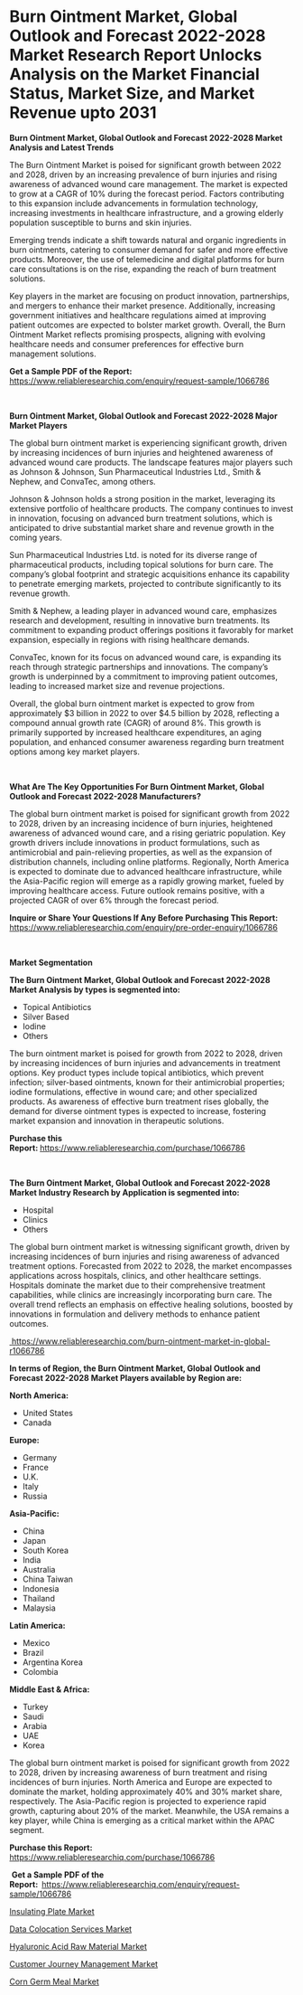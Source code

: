 <p><h1>Burn Ointment Market, Global Outlook and Forecast 2022-2028 Market Research Report Unlocks Analysis on the Market Financial Status, Market Size, and Market Revenue upto 2031</h1></p><p><strong>Burn Ointment Market, Global Outlook and Forecast 2022-2028 Market Analysis and Latest Trends</strong></p>
<p><p>The Burn Ointment Market is poised for significant growth between 2022 and 2028, driven by an increasing prevalence of burn injuries and rising awareness of advanced wound care management. The market is expected to grow at a CAGR of 10% during the forecast period. Factors contributing to this expansion include advancements in formulation technology, increasing investments in healthcare infrastructure, and a growing elderly population susceptible to burns and skin injuries.</p><p>Emerging trends indicate a shift towards natural and organic ingredients in burn ointments, catering to consumer demand for safer and more effective products. Moreover, the use of telemedicine and digital platforms for burn care consultations is on the rise, expanding the reach of burn treatment solutions.</p><p>Key players in the market are focusing on product innovation, partnerships, and mergers to enhance their market presence. Additionally, increasing government initiatives and healthcare regulations aimed at improving patient outcomes are expected to bolster market growth. Overall, the Burn Ointment Market reflects promising prospects, aligning with evolving healthcare needs and consumer preferences for effective burn management solutions.</p></p>
<p><strong>Get a Sample PDF of the Report:&nbsp;</strong> <a href="https://www.reliableresearchiq.com/enquiry/request-sample/1066786">https://www.reliableresearchiq.com/enquiry/request-sample/1066786</a></p>
<p>&nbsp;</p>
<p><strong>Burn Ointment Market, Global Outlook and Forecast 2022-2028 Major Market Players</strong></p>
<p><p>The global burn ointment market is experiencing significant growth, driven by increasing incidences of burn injuries and heightened awareness of advanced wound care products. The landscape features major players such as Johnson & Johnson, Sun Pharmaceutical Industries Ltd., Smith & Nephew, and ConvaTec, among others.</p><p>Johnson & Johnson holds a strong position in the market, leveraging its extensive portfolio of healthcare products. The company continues to invest in innovation, focusing on advanced burn treatment solutions, which is anticipated to drive substantial market share and revenue growth in the coming years.</p><p>Sun Pharmaceutical Industries Ltd. is noted for its diverse range of pharmaceutical products, including topical solutions for burn care. The company’s global footprint and strategic acquisitions enhance its capability to penetrate emerging markets, projected to contribute significantly to its revenue growth.</p><p>Smith & Nephew, a leading player in advanced wound care, emphasizes research and development, resulting in innovative burn treatments. Its commitment to expanding product offerings positions it favorably for market expansion, especially in regions with rising healthcare demands.</p><p>ConvaTec, known for its focus on advanced wound care, is expanding its reach through strategic partnerships and innovations. The company’s growth is underpinned by a commitment to improving patient outcomes, leading to increased market size and revenue projections.</p><p>Overall, the global burn ointment market is expected to grow from approximately $3 billion in 2022 to over $4.5 billion by 2028, reflecting a compound annual growth rate (CAGR) of around 8%. This growth is primarily supported by increased healthcare expenditures, an aging population, and enhanced consumer awareness regarding burn treatment options among key market players.</p></p>
<p>&nbsp;</p>
<p><strong>What Are The Key Opportunities For Burn Ointment Market, Global Outlook and Forecast 2022-2028 Manufacturers?</strong></p>
<p><p>The global burn ointment market is poised for significant growth from 2022 to 2028, driven by an increasing incidence of burn injuries, heightened awareness of advanced wound care, and a rising geriatric population. Key growth drivers include innovations in product formulations, such as antimicrobial and pain-relieving properties, as well as the expansion of distribution channels, including online platforms. Regionally, North America is expected to dominate due to advanced healthcare infrastructure, while the Asia-Pacific region will emerge as a rapidly growing market, fueled by improving healthcare access. Future outlook remains positive, with a projected CAGR of over 6% through the forecast period.</p></p>
<p><strong>Inquire or Share Your Questions If Any Before Purchasing This Report:</strong> <a href="https://www.reliableresearchiq.com/enquiry/pre-order-enquiry/1066786">https://www.reliableresearchiq.com/enquiry/pre-order-enquiry/1066786</a></p>
<p>&nbsp;</p>
<p><strong>Market Segmentation</strong></p>
<p><strong>The Burn Ointment Market, Global Outlook and Forecast 2022-2028 Market Analysis by types is segmented into:</strong></p>
<p><ul><li>Topical Antibiotics</li><li>Silver Based</li><li>Iodine</li><li>Others</li></ul></p>
<p><p>The burn ointment market is poised for growth from 2022 to 2028, driven by increasing incidences of burn injuries and advancements in treatment options. Key product types include topical antibiotics, which prevent infection; silver-based ointments, known for their antimicrobial properties; iodine formulations, effective in wound care; and other specialized products. As awareness of effective burn treatment rises globally, the demand for diverse ointment types is expected to increase, fostering market expansion and innovation in therapeutic solutions.</p></p>
<p><strong>Purchase this Report:&nbsp;</strong><a href="https://www.reliableresearchiq.com/purchase/1066786">https://www.reliableresearchiq.com/purchase/1066786</a></p>
<p>&nbsp;</p>
<p><strong>The Burn Ointment Market, Global Outlook and Forecast 2022-2028 Market Industry Research by Application is segmented into:</strong></p>
<p><ul><li>Hospital</li><li>Clinics</li><li>Others</li></ul></p>
<p><p>The global burn ointment market is witnessing significant growth, driven by increasing incidences of burn injuries and rising awareness of advanced treatment options. Forecasted from 2022 to 2028, the market encompasses applications across hospitals, clinics, and other healthcare settings. Hospitals dominate the market due to their comprehensive treatment capabilities, while clinics are increasingly incorporating burn care. The overall trend reflects an emphasis on effective healing solutions, boosted by innovations in formulation and delivery methods to enhance patient outcomes.</p></p>
<p><a href="https://www.reliableresearchiq.com/burn-ointment-market-in-global-r1066786">&nbsp;https://www.reliableresearchiq.com/burn-ointment-market-in-global-r1066786</a></p>
<p><strong>In terms of Region, the Burn Ointment Market, Global Outlook and Forecast 2022-2028 Market Players available by Region are:</strong></p>
<p>
    <p> <strong> North America: </strong>
        <ul>
            <li>United States</li>
            <li>Canada</li>
        </ul>
        </p> 
    <p> <strong> Europe: </strong>
        <ul>
            <li>Germany</li>
            <li>France</li>
            <li>U.K.</li>
            <li>Italy</li>
            <li>Russia</li>
        </ul>
        </p> 
    <p> <strong> Asia-Pacific: </strong>
        <ul>
            <li>China</li>
            <li>Japan</li>
            <li>South Korea</li>
            <li>India</li>
            <li>Australia</li>
            <li>China Taiwan</li>
            <li>Indonesia</li>
            <li>Thailand</li>
            <li>Malaysia</li>
        </ul>
        </p> 
    <p> <strong> Latin America: </strong>
        <ul>
            <li>Mexico</li>
            <li>Brazil</li>
            <li>Argentina Korea</li>
            <li>Colombia</li>
        </ul>
        </p> 
    <p> <strong> Middle East & Africa: </strong>
        <ul>
            <li>Turkey</li>
            <li>Saudi</li>
            <li>Arabia</li>
            <li>UAE</li>
            <li>Korea</li>
        </ul>
    </p>
    </p>
<p><p>The global burn ointment market is poised for significant growth from 2022 to 2028, driven by increasing awareness of burn treatment and rising incidences of burn injuries. North America and Europe are expected to dominate the market, holding approximately 40% and 30% market share, respectively. The Asia-Pacific region is projected to experience rapid growth, capturing about 20% of the market. Meanwhile, the USA remains a key player, while China is emerging as a critical market within the APAC segment.</p></p>
<p><strong>Purchase this Report: </strong><a href="https://www.reliableresearchiq.com/purchase/1066786">https://www.reliableresearchiq.com/purchase/1066786</a></p>
<p>&nbsp;<strong>Get a Sample PDF of the Report:&nbsp;&nbsp;</strong><a href="https://www.reliableresearchiq.com/enquiry/request-sample/1066786">https://www.reliableresearchiq.com/enquiry/request-sample/1066786</a></p>
<p><strong></strong></p>
<p><p><a href="https://issuu.com/reportprime-2/docs/insulating-plate-market-size-2030.p_84c83080ed2e6f">Insulating Plate Market</a></p><p><a href="https://www.linkedin.com/pulse/global-data-colocation-services-market-size-share-analysis-xkeqe?trackingId=jgzIpw46RmazSzw28qyPsA%3D%3D">Data Colocation Services Market</a></p><p><a href="https://issuu.com/reportprime-2/docs/hyaluronic-acid-raw-material-market_25a7235c189c10">Hyaluronic Acid Raw Material Market</a></p><p><a href="https://www.linkedin.com/pulse/customer-journey-management-market-overview-regional-outlook-hzane?trackingId=wQkJnViERrmez5Uo%2FVUf%2FA%3D%3D">Customer Journey Management Market</a></p><p><a href="https://medium.com/@lawrencekelley6262/the-comprehensive-corn-germ-meal-market-research-report-is-essential-for-understanding-current-62b35880e50f">Corn Germ Meal Market</a></p></p>